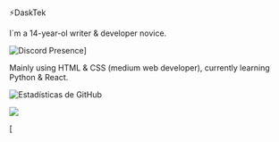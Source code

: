 ⚡DaskTek

I`m a 14-year-ol writer & developer novice.

![Discord Presence](https://lanyard-profile-readme.vercel.app/api/756801630170513418
                            )]

Mainly using HTML & CSS (medium web developer), currently learning Python & React.

![Estadísticas de GitHub](https://github-readme-stats.vercel.app/api?username=Daskyt004&show_icons=true&theme=nightowl)
<p float="left">
  <img src="https://github-readme-stats.vercel.app/api/top-langs/?username=Daskyt004&theme=nightowl">
</p>

[
